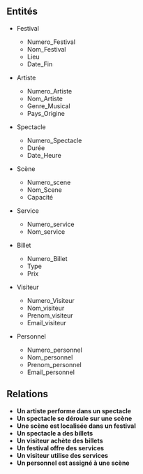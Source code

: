 ## Entités

- Festival
  - Numero_Festival
  - Nom_Festival
  - Lieu
  - Date_Fin

- Artiste
  - Numero_Artiste
  - Nom_Artiste
  - Genre_Musical
  - Pays_Origine

- Spectacle
  - Numero_Spectacle
  - Durée
  - Date_Heure

- Scène
  - Numero_scene
  - Nom_Scene
  - Capacité

- Service
  - Numero_service
  - Nom_service

- Billet
  - Numero_Billet
  - Type
  - Prix

- Visiteur
  - Numero_Visiteur
  - Nom_visiteur
  - Prenom_visiteur
  - Email_visiteur

- Personnel
  - Numero_personnel
  - Nom_personnel
  - Prenom_personnel
  - Email_personnel

## Relations

- **Un artiste performe dans un spectacle**
- **Un spectacle se déroule sur une scène**
- **Une scène est localisée dans un festival**
- **Un spectacle a des billets**
- **Un visiteur achète des billets**
- **Un festival offre des services**
- **Un visiteur utilise des services**
- **Un personnel est assigné à une scène**